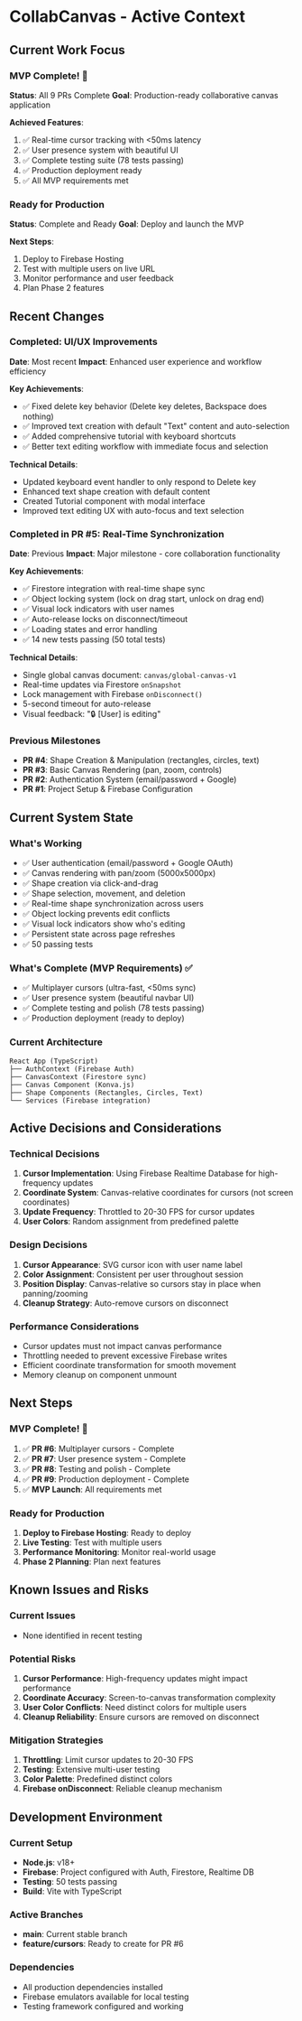 # CollabCanvas - Active Context

## Current Work Focus

### MVP Complete! 🎉
**Status**: All 9 PRs Complete
**Goal**: Production-ready collaborative canvas application

**Achieved Features**:
1. ✅ Real-time cursor tracking with <50ms latency
2. ✅ User presence system with beautiful UI
3. ✅ Complete testing suite (78 tests passing)
4. ✅ Production deployment ready
5. ✅ All MVP requirements met

### Ready for Production
**Status**: Complete and Ready
**Goal**: Deploy and launch the MVP

**Next Steps**:
1. Deploy to Firebase Hosting
2. Test with multiple users on live URL
3. Monitor performance and user feedback
4. Plan Phase 2 features

## Recent Changes

### Completed: UI/UX Improvements
**Date**: Most recent
**Impact**: Enhanced user experience and workflow efficiency

**Key Achievements**:
- ✅ Fixed delete key behavior (Delete key deletes, Backspace does nothing)
- ✅ Improved text creation with default "Text" content and auto-selection
- ✅ Added comprehensive tutorial with keyboard shortcuts
- ✅ Better text editing workflow with immediate focus and selection

**Technical Details**:
- Updated keyboard event handler to only respond to Delete key
- Enhanced text shape creation with default content
- Created Tutorial component with modal interface
- Improved text editing UX with auto-focus and text selection

### Completed in PR #5: Real-Time Synchronization
**Date**: Previous
**Impact**: Major milestone - core collaboration functionality

**Key Achievements**:
- ✅ Firestore integration with real-time shape sync
- ✅ Object locking system (lock on drag start, unlock on drag end)
- ✅ Visual lock indicators with user names
- ✅ Auto-release locks on disconnect/timeout
- ✅ Loading states and error handling
- ✅ 14 new tests passing (50 total tests)

**Technical Details**:
- Single global canvas document: `canvas/global-canvas-v1`
- Real-time updates via Firestore `onSnapshot`
- Lock management with Firebase `onDisconnect()`
- 5-second timeout for auto-release
- Visual feedback: "🔒 [User] is editing"

### Previous Milestones
- **PR #4**: Shape Creation & Manipulation (rectangles, circles, text)
- **PR #3**: Basic Canvas Rendering (pan, zoom, controls)
- **PR #2**: Authentication System (email/password + Google)
- **PR #1**: Project Setup & Firebase Configuration

## Current System State

### What's Working
- ✅ User authentication (email/password + Google OAuth)
- ✅ Canvas rendering with pan/zoom (5000x5000px)
- ✅ Shape creation via click-and-drag
- ✅ Shape selection, movement, and deletion
- ✅ Real-time shape synchronization across users
- ✅ Object locking prevents edit conflicts
- ✅ Visual lock indicators show who's editing
- ✅ Persistent state across page refreshes
- ✅ 50 passing tests

### What's Complete (MVP Requirements) ✅
- ✅ Multiplayer cursors (ultra-fast, <50ms sync)
- ✅ User presence system (beautiful navbar UI)
- ✅ Complete testing and polish (78 tests passing)
- ✅ Production deployment (ready to deploy)

### Current Architecture
```
React App (TypeScript)
├── AuthContext (Firebase Auth)
├── CanvasContext (Firestore sync)
├── Canvas Component (Konva.js)
├── Shape Components (Rectangles, Circles, Text)
└── Services (Firebase integration)
```

## Active Decisions and Considerations

### Technical Decisions
1. **Cursor Implementation**: Using Firebase Realtime Database for high-frequency updates
2. **Coordinate System**: Canvas-relative coordinates for cursors (not screen coordinates)
3. **Update Frequency**: Throttled to 20-30 FPS for cursor updates
4. **User Colors**: Random assignment from predefined palette

### Design Decisions
1. **Cursor Appearance**: SVG cursor icon with user name label
2. **Color Assignment**: Consistent per user throughout session
3. **Position Display**: Canvas-relative so cursors stay in place when panning/zooming
4. **Cleanup Strategy**: Auto-remove cursors on disconnect

### Performance Considerations
- Cursor updates must not impact canvas performance
- Throttling needed to prevent excessive Firebase writes
- Efficient coordinate transformation for smooth movement
- Memory cleanup on component unmount

## Next Steps

### MVP Complete! 🎉
1. ✅ **PR #6**: Multiplayer cursors - Complete
2. ✅ **PR #7**: User presence system - Complete
3. ✅ **PR #8**: Testing and polish - Complete
4. ✅ **PR #9**: Production deployment - Complete
5. ✅ **MVP Launch**: All requirements met

### Ready for Production
1. **Deploy to Firebase Hosting**: Ready to deploy
2. **Live Testing**: Test with multiple users
3. **Performance Monitoring**: Monitor real-world usage
4. **Phase 2 Planning**: Plan next features

## Known Issues and Risks

### Current Issues
- None identified in recent testing

### Potential Risks
1. **Cursor Performance**: High-frequency updates might impact performance
2. **Coordinate Accuracy**: Screen-to-canvas transformation complexity
3. **User Color Conflicts**: Need distinct colors for multiple users
4. **Cleanup Reliability**: Ensure cursors are removed on disconnect

### Mitigation Strategies
1. **Throttling**: Limit cursor updates to 20-30 FPS
2. **Testing**: Extensive multi-user testing
3. **Color Palette**: Predefined distinct colors
4. **Firebase onDisconnect**: Reliable cleanup mechanism

## Development Environment

### Current Setup
- **Node.js**: v18+
- **Firebase**: Project configured with Auth, Firestore, Realtime DB
- **Testing**: 50 tests passing
- **Build**: Vite with TypeScript

### Active Branches
- **main**: Current stable branch
- **feature/cursors**: Ready to create for PR #6

### Dependencies
- All production dependencies installed
- Firebase emulators available for local testing
- Testing framework configured and working
